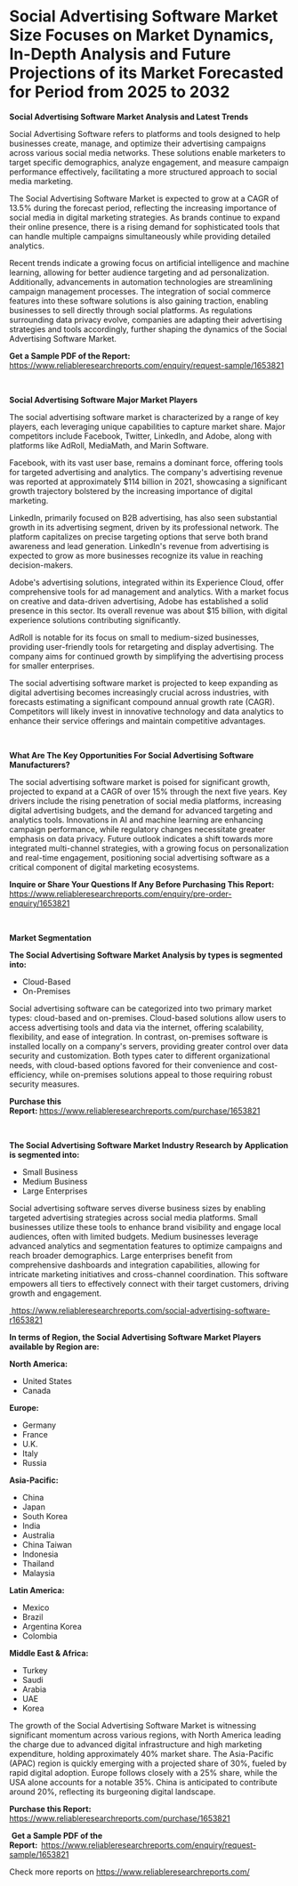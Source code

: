 <p><h1>Social Advertising Software Market Size Focuses on Market Dynamics, In-Depth Analysis and Future Projections of its Market Forecasted for Period from 2025 to 2032</h1></p><p><strong>Social Advertising Software Market Analysis and Latest Trends</strong></p>
<p><p>Social Advertising Software refers to platforms and tools designed to help businesses create, manage, and optimize their advertising campaigns across various social media networks. These solutions enable marketers to target specific demographics, analyze engagement, and measure campaign performance effectively, facilitating a more structured approach to social media marketing.</p><p>The Social Advertising Software Market is expected to grow at a CAGR of 13.5% during the forecast period, reflecting the increasing importance of social media in digital marketing strategies. As brands continue to expand their online presence, there is a rising demand for sophisticated tools that can handle multiple campaigns simultaneously while providing detailed analytics.</p><p>Recent trends indicate a growing focus on artificial intelligence and machine learning, allowing for better audience targeting and ad personalization. Additionally, advancements in automation technologies are streamlining campaign management processes. The integration of social commerce features into these software solutions is also gaining traction, enabling businesses to sell directly through social platforms. As regulations surrounding data privacy evolve, companies are adapting their advertising strategies and tools accordingly, further shaping the dynamics of the Social Advertising Software Market.</p></p>
<p><strong>Get a Sample PDF of the Report:&nbsp;</strong> <a href="https://www.reliableresearchreports.com/enquiry/request-sample/1653821?utm_campaign=2192&utm_medium=2&utm_source=Github&utm_content=ia&utm_term=07032025&utm_id=social-advertising-software">https://www.reliableresearchreports.com/enquiry/request-sample/1653821</a></p>
<p>&nbsp;</p>
<p><strong>Social Advertising Software Major Market Players</strong></p>
<p><p>The social advertising software market is characterized by a range of key players, each leveraging unique capabilities to capture market share. Major competitors include Facebook, Twitter, LinkedIn, and Adobe, along with platforms like AdRoll, MediaMath, and Marin Software. </p><p>Facebook, with its vast user base, remains a dominant force, offering tools for targeted advertising and analytics. The company's advertising revenue was reported at approximately $114 billion in 2021, showcasing a significant growth trajectory bolstered by the increasing importance of digital marketing.</p><p>LinkedIn, primarily focused on B2B advertising, has also seen substantial growth in its advertising segment, driven by its professional network. The platform capitalizes on precise targeting options that serve both brand awareness and lead generation. LinkedIn's revenue from advertising is expected to grow as more businesses recognize its value in reaching decision-makers.</p><p>Adobe's advertising solutions, integrated within its Experience Cloud, offer comprehensive tools for ad management and analytics. With a market focus on creative and data-driven advertising, Adobe has established a solid presence in this sector. Its overall revenue was about $15 billion, with digital experience solutions contributing significantly.</p><p>AdRoll is notable for its focus on small to medium-sized businesses, providing user-friendly tools for retargeting and display advertising. The company aims for continued growth by simplifying the advertising process for smaller enterprises.</p><p>The social advertising software market is projected to keep expanding as digital advertising becomes increasingly crucial across industries, with forecasts estimating a significant compound annual growth rate (CAGR). Competitors will likely invest in innovative technology and data analytics to enhance their service offerings and maintain competitive advantages.</p></p>
<p>&nbsp;</p>
<p><strong>What Are The Key Opportunities For Social Advertising Software Manufacturers?</strong></p>
<p><p>The social advertising software market is poised for significant growth, projected to expand at a CAGR of over 15% through the next five years. Key drivers include the rising penetration of social media platforms, increasing digital advertising budgets, and the demand for advanced targeting and analytics tools. Innovations in AI and machine learning are enhancing campaign performance, while regulatory changes necessitate greater emphasis on data privacy. Future outlook indicates a shift towards more integrated multi-channel strategies, with a growing focus on personalization and real-time engagement, positioning social advertising software as a critical component of digital marketing ecosystems.</p></p>
<p><strong>Inquire or Share Your Questions If Any Before Purchasing This Report:</strong> <a href="https://www.reliableresearchreports.com/enquiry/pre-order-enquiry/1653821?utm_campaign=2192&utm_medium=2&utm_source=Github&utm_content=ia&utm_term=07032025&utm_id=social-advertising-software">https://www.reliableresearchreports.com/enquiry/pre-order-enquiry/1653821</a></p>
<p>&nbsp;</p>
<p><strong>Market Segmentation</strong></p>
<p><strong>The Social Advertising Software Market Analysis by types is segmented into:</strong></p>
<p><ul><li>Cloud-Based</li><li>On-Premises</li></ul></p>
<p><p>Social advertising software can be categorized into two primary market types: cloud-based and on-premises. Cloud-based solutions allow users to access advertising tools and data via the internet, offering scalability, flexibility, and ease of integration. In contrast, on-premises software is installed locally on a company's servers, providing greater control over data security and customization. Both types cater to different organizational needs, with cloud-based options favored for their convenience and cost-efficiency, while on-premises solutions appeal to those requiring robust security measures.</p></p>
<p><strong>Purchase this Report:&nbsp;</strong><a href="https://www.reliableresearchreports.com/purchase/1653821?utm_campaign=2192&utm_medium=2&utm_source=Github&utm_content=ia&utm_term=07032025&utm_id=social-advertising-software">https://www.reliableresearchreports.com/purchase/1653821</a></p>
<p>&nbsp;</p>
<p><strong>The Social Advertising Software Market Industry Research by Application is segmented into:</strong></p>
<p><ul><li>Small Business</li><li>Medium Business</li><li>Large Enterprises</li></ul></p>
<p><p>Social advertising software serves diverse business sizes by enabling targeted advertising strategies across social media platforms. Small businesses utilize these tools to enhance brand visibility and engage local audiences, often with limited budgets. Medium businesses leverage advanced analytics and segmentation features to optimize campaigns and reach broader demographics. Large enterprises benefit from comprehensive dashboards and integration capabilities, allowing for intricate marketing initiatives and cross-channel coordination. This software empowers all tiers to effectively connect with their target customers, driving growth and engagement.</p></p>
<p><a href="https://www.reliableresearchreports.com/social-advertising-software-r1653821?utm_campaign=2192&utm_medium=2&utm_source=Github&utm_content=ia&utm_term=07032025&utm_id=social-advertising-software">&nbsp;https://www.reliableresearchreports.com/social-advertising-software-r1653821</a></p>
<p><strong>In terms of Region, the Social Advertising Software Market Players available by Region are:</strong></p>
<p>
    <p> <strong> North America: </strong>
        <ul>
            <li>United States</li>
            <li>Canada</li>
        </ul>
        </p> 
    <p> <strong> Europe: </strong>
        <ul>
            <li>Germany</li>
            <li>France</li>
            <li>U.K.</li>
            <li>Italy</li>
            <li>Russia</li>
        </ul>
        </p> 
    <p> <strong> Asia-Pacific: </strong>
        <ul>
            <li>China</li>
            <li>Japan</li>
            <li>South Korea</li>
            <li>India</li>
            <li>Australia</li>
            <li>China Taiwan</li>
            <li>Indonesia</li>
            <li>Thailand</li>
            <li>Malaysia</li>
        </ul>
        </p> 
    <p> <strong> Latin America: </strong>
        <ul>
            <li>Mexico</li>
            <li>Brazil</li>
            <li>Argentina Korea</li>
            <li>Colombia</li>
        </ul>
        </p> 
    <p> <strong> Middle East & Africa: </strong>
        <ul>
            <li>Turkey</li>
            <li>Saudi</li>
            <li>Arabia</li>
            <li>UAE</li>
            <li>Korea</li>
        </ul>
    </p>
    </p>
<p><p>The growth of the Social Advertising Software Market is witnessing significant momentum across various regions, with North America leading the charge due to advanced digital infrastructure and high marketing expenditure, holding approximately 40% market share. The Asia-Pacific (APAC) region is quickly emerging with a projected share of 30%, fueled by rapid digital adoption. Europe follows closely with a 25% share, while the USA alone accounts for a notable 35%. China is anticipated to contribute around 20%, reflecting its burgeoning digital landscape.</p></p>
<p><strong>Purchase this Report: </strong><a href="https://www.reliableresearchreports.com/purchase/1653821?utm_campaign=2192&utm_medium=2&utm_source=Github&utm_content=ia&utm_term=07032025&utm_id=social-advertising-software">https://www.reliableresearchreports.com/purchase/1653821</a></p>
<p>&nbsp;<strong>Get a Sample PDF of the Report:&nbsp;&nbsp;</strong><a href="https://www.reliableresearchreports.com/enquiry/request-sample/1653821?utm_campaign=2192&utm_medium=2&utm_source=Github&utm_content=ia&utm_term=07032025&utm_id=social-advertising-software">https://www.reliableresearchreports.com/enquiry/request-sample/1653821</a></p>
<p><strong></strong></p>
<p>Check more reports on <a href="https://www.reliableresearchreports.com/?utm_campaign=2192&utm_medium=2&utm_source=Github&utm_content=ia&utm_term=07032025&utm_id=social-advertising-software">https://www.reliableresearchreports.com/</a></p>